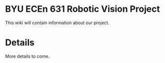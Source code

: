 # BYU ECEn 631 Robotic Vision Project #

This wiki will contain information about our project.


# Details #

More details to come.